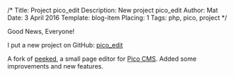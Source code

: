 /*
Title: Project pico_edit
Description: New project pico_edit
Author: Mat
Date: 3 April 2016
Template: blog-item
Placing: 1
Tags: php, pico, project
*/

Good News, Everyone!

I put a new project on GitHub: [pico_edit](https://github.com/blocknotes/pico_edit)

A fork of [peeked](https://github.com/coofercat/peeked), a small page editor for [Pico CMS](http://picocms.org/).
Added some improvements and new features.
